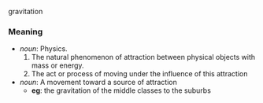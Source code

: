 gravitation
### Meaning
+ _noun_: Physics.
   1. The natural phenomenon of attraction between physical objects with mass or energy.
   2. The act or process of moving under the influence of this attraction
+ _noun_: A movement toward a source of attraction
    + __eg__: the gravitation of the middle classes to the suburbs
